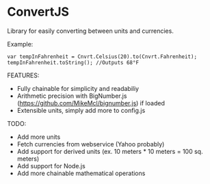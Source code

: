 ConvertJS
=========

Library for easily converting between units and currencies.

Example:

    var tempInFahrenheit = Cnvrt.Celsius(20).to(Cnvrt.Fahrenheit);
    tempInFahrenheit.toString(); //Outputs 68°F


FEATURES:
* Fully chainable for simplicity and readabiliy
* Arithmetic precision with BigNumber.js (https://github.com/MikeMcl/bignumber.js) if loaded
* Extensible units, simply add more to config.js


TODO:
* Add more units
* Fetch currencies from webservice (Yahoo probably)
* Add support for derived units (ex. 10 meters * 10 meters = 100 sq. meters)
* Add support for Node.js
* Add more chainable mathematical operations
